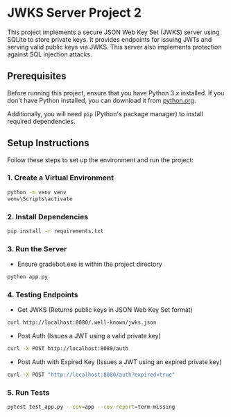 # JWKS Server Project 2

This project implements a secure JSON Web Key Set (JWKS) server using SQLite to store private keys. It provides endpoints for issuing JWTs and serving valid public keys via JWKS. This server also implements protection against SQL injection attacks.

## Prerequisites

Before running this project, ensure that you have Python 3.x installed. If you don't have Python installed, you can download it from [python.org](https://www.python.org/downloads/).

Additionally, you will need `pip` (Python's package manager) to install required dependencies.

## Setup Instructions

Follow these steps to set up the environment and run the project:

### 1. Create a Virtual Environment
```bash
python -m venv venv
venv\Scripts\activate
```

### 2. Install Dependencies
```bash
pip install -r requirements.txt
```

### 3. Run the Server
- Ensure gradebot.exe is within the project directory
```bash
python app.py
```

### 4. Testing Endpoints
- Get JWKS (Returns public keys in JSON Web Key Set format)
```bash
curl http://localhost:8080/.well-known/jwks.json
```
- Post Auth (Issues a JWT using a valid private key)
```bash
curl -X POST http://localhost:8080/auth
```

- Post Auth with Expired Key (Issues a JWT using an expired private key)
```bash
curl -X POST "http://localhost:8080/auth?expired=true"
```

### 5. Run Tests
```bash
pytest test_app.py --cov=app --cov-report=term-missing
```
